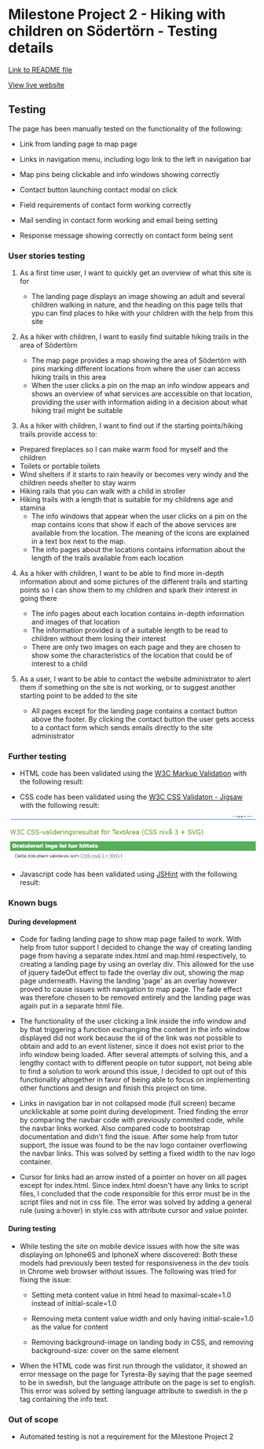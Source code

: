 # Milestone Project 2 - Hiking with children on Södertörn - Testing details

[Link to README file](README.md/)

[View live website](https://mmmangooo.github.io/Milestone-Project2/)

## Testing

The page has been manually tested on the functionality of the following:

* Link from landing page to map page

* Links in navigation menu, including logo link to the left in navigation bar

* Map pins being clickable and info windows showing correctly

* Contact button launching contact modal on click

* Field requirements of contact form working correctly

* Mail sending in contact form working and email being setting

* Response message showing correctly on contact form being sent




### User stories testing

1. As a first time user, I want to quickly get an overview of what this site is for 
    * The landing page displays an image showing an adult and several children walking in nature, and the heading on this page tells that ypu can find places to hike with your children
      with the help from this site

2. As a hiker with children, I want to easily find suitable hiking trails in the area of Södertörn
    * The map page provides a map showing the area of Södertörn with pins marking different locations from where the user can access hiking trails in this area
    * When the user clicks a pin on the map an info window appears and shows an overview of what services are accessible on that location, providing the user with information aiding 
      in a decision about what hiking trail might be suitable

3. As a hiker with children, I want to find out if the starting points/hiking trails provide access to:
 * Prepared fireplaces so I can make warm food for myself and the children
 * Toilets or portable toilets
 * Wind shelters if it starts to rain heavily or becomes very windy and the children needs shelter to stay warm
 * Hiking rails that you can walk with a child in stroller
 * Hiking trails with a length that is suitable for my childrens age and stamina
     * The info windows that appear when the user clicks on a pin on the map contains icons that show if each of the above services are available from the location. The meaning of
       the icons are explained in a text box next to the map.
     * The info pages about the locations contains information about the length of the trails available from each location
  

4. As a hiker with children, I want to be able to find more in-depth information about and some pictures of the different trails and starting points so I can show them to my children 
   and spark their interest in going there
     * The info pages about each location contains in-depth information and images of that location
     * The information provided is of a suitable length to be read to children without them losing their interest
     * There are only two images on each page and they are chosen to show some the characteristics of the location that could be of interest to a child

5. As a user, I want to be able to contact the website administrator to alert them if something on the site is not working, or to suggest another
   starting point to be added to the site
     * All pages except for the landing page contains a contact button above the footer. By clicking the contact button the user gets access to a contact form which sends emails
       directly to the site administrator

       


### Further testing

* HTML code has been validated using the [W3C Markup Validation](https://validator.w3.org/) with the following result:



* CSS code has been validated using the [W3C CSS Validaton - Jigsaw](https://jigsaw.w3.org/css-validator/) with the following result:

![Result from CSS validator](./assets/images/CSS-validation.PNG)


* Javascript code has been validated using [JSHint](https://jshint.com/) with the following result:

### Known bugs

#### During development

* Code for fading landing page to show map page failed to work. With help from tutor support I decided to change the way of creating landing page from 
  having a separate index.html and map.html respectively, to creating a landing page by using an overlay div. This allowed for the use of jquery fadeOut 
  effect to fade the overlay div out, showing the map page underneath. Having the landing 'page' as an overlay however proved to cause issues with navigation 
  to map page. The fade effect was therefore chosen to be removed entirely and the landing page was again put in a separate html file.

* The functionality of the user clicking a link inside the info window and by that triggering a function exchanging the content in the info window displayed
  did not work because the id of the link was not possible to obtain and add to an event listener, since it does not exist prior to the info window 
  being loaded. After several attempts of solving this, and a lengthy contact with to different people on tutor support, not being able to find a solution
  to work around this issue, I decided to opt out of this functionality altogether in favor of being able to focus on implementing other functions and
  design and finish this project on time. 

* Links in navigation bar in not collapsed mode (full screen) became uncklickable at some point during development. Tried finding the error by comparing the navbar code with previously commited
  code, while the navbar links worked. Also compared code to bootstrap documentation and didn't find the issue. After some help from tutor support, the issue was found to be the nav logo 
  container overflowing the navbar links. This was solved by setting a fixed width to the nav logo container. 

* Cursor for links had an arrow insted of a pointer on hover on all pages except for index.html. Since index.html doesn't have any links to script files, I concluded
  that the code responsible for this error must be in the script files and not in css file. The error was solved by adding a general rule (using a:hover) in style.css with
  attribute cursor and value pointer.

#### During testing

* While testing the site on mobile device issues with how the site was displaying on Iphone6S and IphoneX where discovered: Both these models had previously been tested for responsiveness
  in the dev tools in Chrome web browser without issues. The following was tried for fixing the issue:

   - Setting meta content value in html head to maximal-scale=1.0 instead of initial-scale=1.0
   
   - Removing meta content value width and only having initial-scale=1.0 as the value for content

   - Removing background-image on landing body in CSS, and removing background-size: cover on the same element

* When the HTML code was first run through the validator, it showed an error message on the page for Tyresta-By saying that the page seemed to be in swedish, but the language attribute
  on the page is set to english. This error was solved by setting language attribute to swedish in the p tag containing the info text.


### Out of scope

* Automated testing is not a requirement for the Milestone Project 2
